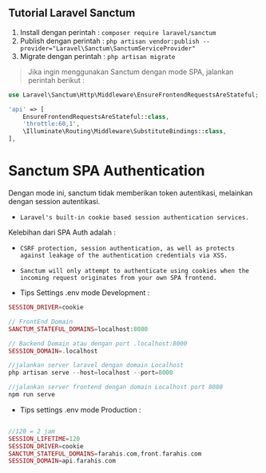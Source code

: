 ## Tutorial Laravel Sanctum 

1. Install dengan perintah : `composer require laravel/sanctum`
2. Publish dengan perintah : `php artisan vendor:publish --provider="Laravel\Sanctum\SanctumServiceProvider"`
3. Migrate dengan perintah : `php artisan migrate`

> Jika ingin menggunakan Sanctum dengan mode SPA, jalankan perintah berikut :

```php
use Laravel\Sanctum\Http\Middleware\EnsureFrontendRequestsAreStateful;

'api' => [
    EnsureFrontendRequestsAreStateful::class,
    'throttle:60,1',
    \Illuminate\Routing\Middleware\SubstituteBindings::class,
],
```

# Sanctum SPA Authentication 

Dengan mode ini, sanctum tidak memberikan token autentikasi, melainkan dengan session autentikasi. 

- `Laravel's built-in cookie based session authentication services.`

Kelebihan dari SPA Auth adalah : 

- `CSRF protection, session authentication, as well as protects against leakage of the authentication credentials via XSS.`

- `Sanctum will only attempt to authenticate using cookies when the incoming request originates from your own SPA frontend.`

- Tips Settings .env mode Development :

```php
SESSION_DRIVER=cookie

// FrontEnd Domain
SANCTUM_STATEFUL_DOMAINS=localhost:8080

// Backend Domain atau dengan port .localhost:8000
SESSION_DOMAIN=.localhost

//jalankan server laravel dengan domain Localhost
php artisan serve --host=localhost --port=8000

//jalankan server frontend dengan domain Localhost port 8080
npm run serve
```

- Tips settings .env mode Production :

```php

//120 = 2 jam
SESSION_LIFETIME=120 
SESSION_DRIVER=cookie
SANCTUM_STATEFUL_DOMAINS=farahis.com,front.farahis.com
SESSION_DOMAIN=api.farahis.com


